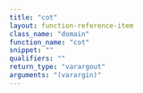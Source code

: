 ```yaml
---
title: "cot"
layout: function-reference-item
class_name: "domain"
function_name: "cot"
snippet: ""
qualifiers: ""
return_type: "varargout"
arguments: "(varargin)"
---
```


<pre class="help-text"></pre>